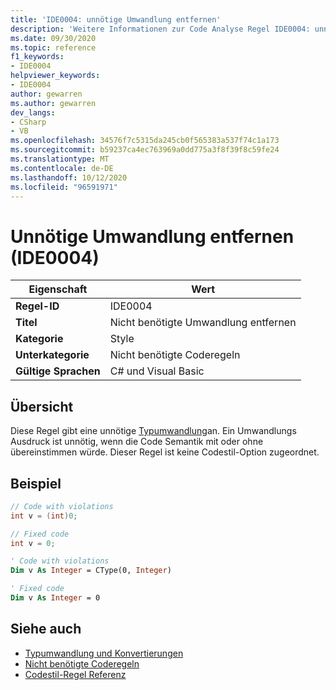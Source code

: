 ```yaml
---
title: 'IDE0004: unnötige Umwandlung entfernen'
description: 'Weitere Informationen zur Code Analyse Regel IDE0004: unnötige Umwandlung entfernen'
ms.date: 09/30/2020
ms.topic: reference
f1_keywords:
- IDE0004
helpviewer_keywords:
- IDE0004
author: gewarren
ms.author: gewarren
dev_langs:
- CSharp
- VB
ms.openlocfilehash: 34576f7c5315da245cb0f565383a537f74c1a173
ms.sourcegitcommit: b59237ca4ec763969a0dd775a3f8f39f8c59fe24
ms.translationtype: MT
ms.contentlocale: de-DE
ms.lasthandoff: 10/12/2020
ms.locfileid: "96591971"
---
```

# <a name="remove-unnecessary-cast-ide0004"></a>Unnötige Umwandlung entfernen (IDE0004)

|Eigenschaft|Wert|
|-|-|
| **Regel-ID** | IDE0004 |
| **Titel** | Nicht benötigte Umwandlung entfernen |
| **Kategorie** | Style |
| **Unterkategorie** | Nicht benötigte Coderegeln |
| **Gültige Sprachen** | C# und Visual Basic |

## <a name="overview"></a>Übersicht

Diese Regel gibt eine unnötige [Typumwandlung](../../../csharp/programming-guide/types/casting-and-type-conversions.md)an. Ein Umwandlungs Ausdruck ist unnötig, wenn die Code Semantik mit oder ohne übereinstimmen würde. Dieser Regel ist keine Codestil-Option zugeordnet.

## <a name="example"></a>Beispiel

```csharp
// Code with violations
int v = (int)0;

// Fixed code
int v = 0;
```

```vb
' Code with violations
Dim v As Integer = CType(0, Integer)

' Fixed code
Dim v As Integer = 0
```

## <a name="see-also"></a>Siehe auch

- [Typumwandlung und Konvertierungen](../../../csharp/programming-guide/types/casting-and-type-conversions.md)
- [Nicht benötigte Coderegeln](unnecessary-code-rules.md)
- [Codestil-Regel Referenz](index.md)

